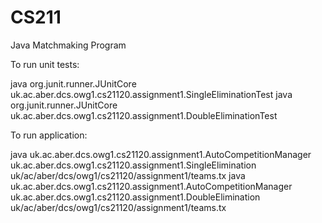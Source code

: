 CS211
=====

Java Matchmaking Program


To run unit tests:

java org.junit.runner.JUnitCore uk.ac.aber.dcs.owg1.cs21120.assignment1.SingleEliminationTest
java org.junit.runner.JUnitCore uk.ac.aber.dcs.owg1.cs21120.assignment1.DoubleEliminationTest

To run application:

java uk.ac.aber.dcs.owg1.cs21120.assignment1.AutoCompetitionManager uk.ac.aber.dcs.owg1.cs21120.assignment1.SingleElimination uk/ac/aber/dcs/owg1/cs21120/assignment1/teams.tx
java uk.ac.aber.dcs.owg1.cs21120.assignment1.AutoCompetitionManager uk.ac.aber.dcs.owg1.cs21120.assignment1.DoubleElimination uk/ac/aber/dcs/owg1/cs21120/assignment1/teams.tx
